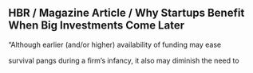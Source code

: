 ## HBR / Magazine Article / Why Startups Benefit When Big Investments Come Later

“Although earlier (and/or higher) availability of funding may ease

survival pangs during a ﬁrm’s infancy, it also may diminish the need to
